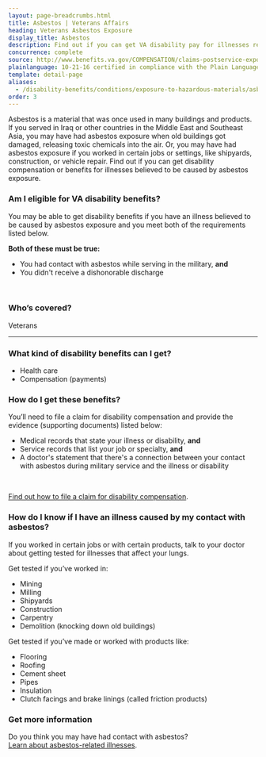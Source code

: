 ```yaml
---
layout: page-breadcrumbs.html
title: Asbestos | Veterans Affairs 
heading: Veterans Asbestos Exposure
display_title: Asbestos
description: Find out if you can get VA disability pay for illnesses related to asbestos exposure. You may have had contact with asbestos if you served in Iraq or other countries in the Middle East and Southeast Asia, or if you worked in certain jobs or settings, like shipyards, construction, or vehicle repair.
concurrence: complete
source: http://www.benefits.va.gov/COMPENSATION/claims-postservice-exposures-asbestos.asp
plainlanguage: 10-21-16 certified in compliance with the Plain Language Act
template: detail-page
aliases:
  - /disability-benefits/conditions/exposure-to-hazardous-materials/asbestos/
order: 3
---
```


<div class="va-introtext">

Asbestos is a material that was once used in many buildings and products. If you served in Iraq or other countries in the Middle East and Southeast Asia, you may have had asbestos exposure when old buildings got damaged, releasing toxic chemicals into the air. Or, you may have had asbestos exposure if you worked in certain jobs or settings, like shipyards, construction, or vehicle repair. Find out if you can get disability compensation or benefits for illnesses believed to be caused by asbestos exposure.

</div>


<div class="feature" markdown="1">

### Am I eligible for VA disability benefits?

You may be able to get disability benefits if you have an illness believed to be caused by asbestos exposure and you meet both of the requirements listed below. 

**Both of these must be true:**

- You had contact with asbestos while serving in the military, **and**
- You didn't receive a dishonorable discharge

<br>

### Who’s covered?

Veterans
</div>

--------

### What kind of disability benefits can I get?

- Health care
- Compensation (payments)

### How do I get these benefits?
You’ll need to file a claim for disability compensation and provide the evidence (supporting documents) listed below: <br>

- Medical records that state your illness or disability, <b>and</b>
- Service records that list your job or specialty, <b>and</b>
- A doctor's statement that there's a connection between your contact with asbestos during military service and the illness or disability
<br>

[Find out how to file a claim for disability compensation](/disability/how-to-file-claim/).

### How do I know if I have an illness caused by my contact with asbestos?
If you worked in certain jobs or with certain products, talk to your doctor about getting tested for illnesses that affect your lungs.


Get tested if you’ve worked in:
- Mining
- Milling
- Shipyards
- Construction
- Carpentry
- Demolition (knocking down old buildings) 

Get tested if you’ve made or worked with products like:
- Flooring
- Roofing
- Cement sheet
- Pipes
- Insulation
- Clutch facings and brake linings (called friction products)

### Get more information

Do you think you may have had contact with asbestos? <br>
[Learn about asbestos-related illnesses](https://www.publichealth.va.gov/exposures/asbestos/index.asp).
